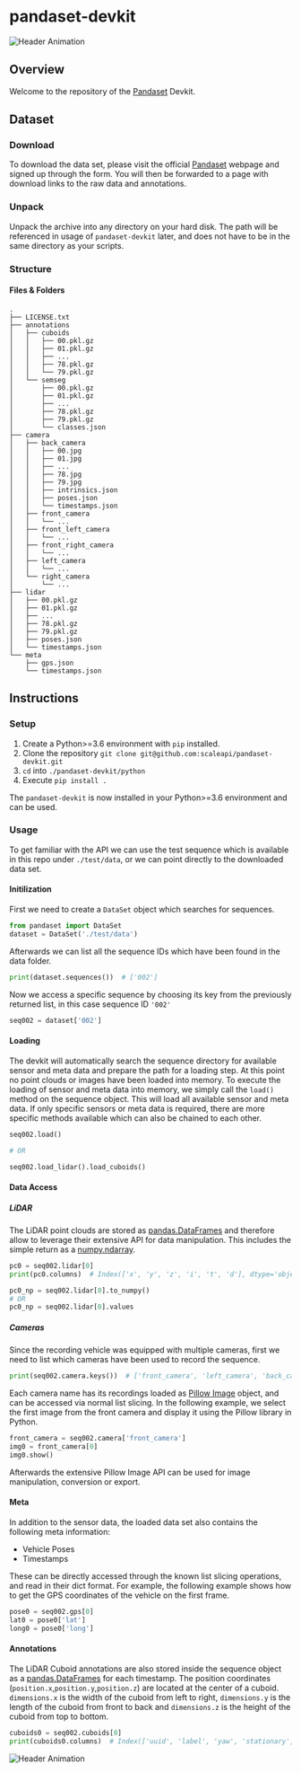 # pandaset-devkit

![Header Animation](../assets/animations/semseg-photo-labels.gif)


## Overview

Welcome to the repository of the [Pandaset](https://pandaset.org/ "Pandaset Official Website") Devkit.

## Dataset
### Download

To download the data set, please visit the official [Pandaset](https://pandaset.org/ "Pandaset Official Website") webpage and signed up through the form.
You will then be forwarded to a page with download links to the raw data and annotations.

### Unpack

Unpack the archive into any directory on your hard disk. The path will be referenced in usage of `pandaset-devkit` later, and does not have to be in the same directory as your scripts.

### Structure

#### Files & Folders

```
.
├── LICENSE.txt
├── annotations
│   ├── cuboids
│   │   ├── 00.pkl.gz
│   │   ├── 01.pkl.gz
│   │   ├── ...
│   │   ├── 78.pkl.gz
│   │   └── 79.pkl.gz
│   └── semseg
│       ├── 00.pkl.gz
│       ├── 01.pkl.gz
│       ├── ...
│       ├── 78.pkl.gz
│       ├── 79.pkl.gz
│       └── classes.json
├── camera
│   ├── back_camera
│   │   ├── 00.jpg
│   │   ├── 01.jpg
│   │   ├── ...
│   │   ├── 78.jpg
│   │   ├── 79.jpg
│   │   ├── intrinsics.json
│   │   ├── poses.json
│   │   └── timestamps.json
│   ├── front_camera
│   │   └── ...
│   ├── front_left_camera
│   │   └── ...
│   ├── front_right_camera
│   │   └── ...
│   ├── left_camera
│   │   └── ...
│   └── right_camera
│       └── ...
├── lidar
│   ├── 00.pkl.gz
│   ├── 01.pkl.gz
│   ├── ...
│   ├── 78.pkl.gz
│   ├── 79.pkl.gz
│   ├── poses.json
│   └── timestamps.json
└── meta
    ├── gps.json
    └── timestamps.json
```

## Instructions

### Setup

1. Create a Python>=3.6 environment with `pip` installed.
2. Clone the repository `git clone git@github.com:scaleapi/pandaset-devkit.git`
3. `cd` into `./pandaset-devkit/python`
4. Execute `pip install .`

The `pandaset-devkit` is now installed in your Python>=3.6 environment and can be used.

### Usage

To get familiar with the API we can use the test sequence which is available in this repo under `./test/data`, or we can point directly to the downloaded data set.

#### Initilization
First we need to create a `DataSet` object which searches for sequences.
```python
from pandaset import DataSet
dataset = DataSet('./test/data')
```
Afterwards we can list all the sequence IDs which have been found in the data folder.
```python
print(dataset.sequences())  # ['002']
```

Now we access a specific sequence by choosing its key from the previously returned list, in this case sequence ID `'002'`
```python
seq002 = dataset['002']
```

#### Loading
The devkit will automatically search the sequence directory for available sensor and meta data and prepare the path for a loading step. At this point no point clouds or images have been loaded into memory.
To execute the loading of sensor and meta data into memory, we simply call the `load()` method on the sequence object. This will load all available sensor and meta data. If only specific sensors or meta data is required, there are more specific methods available which can also be chained to each other.
```python
seq002.load()

# OR

seq002.load_lidar().load_cuboids()
```

#### Data Access

##### LiDAR
The LiDAR point clouds are stored as [pandas.DataFrames](https://pandas.pydata.org/pandas-docs/stable/reference/api/pandas.DataFrame.html#pandas.DataFrame) and therefore allow to leverage their extensive API for data manipulation. This includes the simple return as a [numpy.ndarray](https://docs.scipy.org/doc/numpy/reference/generated/numpy.ndarray.html).
```python
pc0 = seq002.lidar[0]
print(pc0.columns)  # Index(['x', 'y', 'z', 'i', 't', 'd'], dtype='object')

pc0_np = seq002.lidar[0].to_numpy()
# OR
pc0_np = seq002.lidar[0].values
```

##### Cameras
Since the recording vehicle was equipped with multiple cameras, first we need to list which cameras have been used to record the sequence.
```python
print(seq002.camera.keys())  # ['front_camera', 'left_camera', 'back_camera', 'right_camera', 'front_left_camera', 'front_right_camera']
```
Each camera name has its recordings loaded as [Pillow Image](https://pillow.readthedocs.io/en/stable/reference/Image.html) object, and can be accessed via normal list slicing. In the following example, we select the first image from the front camera and display it using the Pillow library in Python.
```python
front_camera = seq002.camera['front_camera']
img0 = front_camera[0]
img0.show()
```
Afterwards the extensive Pillow Image API can be used for image manipulation, conversion or export.

#### Meta
In addition to the sensor data, the loaded data set also contains the following meta information:
* Vehicle Poses
* Timestamps

These can be directly accessed through the known list slicing operations, and read in their dict format. For example, the following example shows how to get the GPS coordinates of the vehicle on the first frame.
```python
pose0 = seq002.gps[0]
lat0 = pose0['lat']
long0 = pose0['long']
```

#### Annotations

The LiDAR Cuboid annotations are also stored inside the sequence object as a [pandas.DataFrames](https://pandas.pydata.org/pandas-docs/stable/reference/api/pandas.DataFrame.html#pandas.DataFrame) for each timestamp.
The position coordinates (`position.x`,`position.y`,`position.z`) are located at the center of a cuboid. `dimensions.x` is the width of the cuboid from left to right, `dimensions.y` is the length of the cuboid from front to back and `dimensions.z` is the height of the cuboid from top to bottom.

```python
cuboids0 = seq002.cuboids[0]
print(cuboids0.columns)  # Index(['uuid', 'label', 'yaw', 'stationary', 'camera_used', 'position.x', 'position.y', 'position.z', 'dimensions.x', 'dimensions.y', 'dimensions.z', 'attributes.Object Motion', 'attributes.Rider Status', 'attributes.Pedestrian Behavior', 'attributes.Pedestrian Age'], dtype='object')
```


![Header Animation](../assets/static/montage-semseg-projection.jpg)
